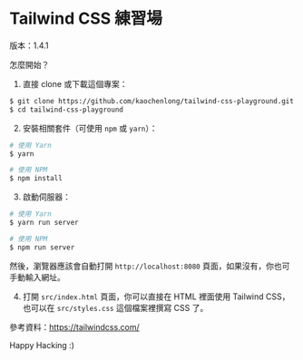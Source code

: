 # Tailwind CSS 練習場

版本：1.4.1

怎麼開始？

1. 直接 clone 或下載這個專案：

```bash
$ git clone https://github.com/kaochenlong/tailwind-css-playground.git
$ cd tailwind-css-playground
```

2. 安裝相關套件（可使用 `npm` 或 `yarn`）：

```bash
# 使用 Yarn
$ yarn

# 使用 NPM
$ npm install
```

3. 啟動伺服器：

```bash
# 使用 Yarn
$ yarn run server

# 使用 NPM
$ npm run server
```

然後，瀏覽器應該會自動打開 `http://localhost:8080` 頁面，如果沒有，你也可手動輸入網址。

4. 打開 `src/index.html` 頁面，你可以直接在 HTML 裡面使用 Tailwind CSS，也可以在 `src/styles.css` 這個檔案裡撰寫 CSS 了。

參考資料：<https://tailwindcss.com/>

Happy Hacking :)
